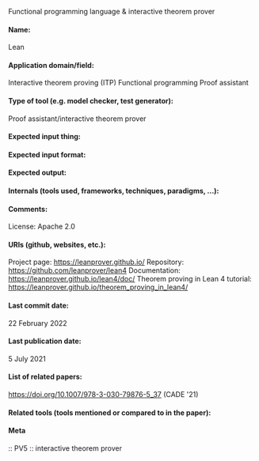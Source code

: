 Functional programming language & interactive theorem prover

#### Name:
Lean

#### Application domain/field:
Interactive theorem proving (ITP)
Functional programming
Proof assistant

#### Type of tool (e.g. model checker, test generator):
Proof assistant/interactive theorem prover

#### Expected input thing:

#### Expected input format:

#### Expected output:

#### Internals (tools used, frameworks, techniques, paradigms, ...):

#### Comments:
License: Apache 2.0

#### URIs (github, websites, etc.):
Project page: https://leanprover.github.io/
Repository: https://github.com/leanprover/lean4
Documentation: https://leanprover.github.io/lean4/doc/
Theorem proving in Lean 4 tutorial: https://leanprover.github.io/theorem_proving_in_lean4/

#### Last commit date:
22 February 2022

#### Last publication date:
5 July 2021

#### List of related papers:
https://doi.org/10.1007/978-3-030-79876-5_37 (CADE '21)

#### Related tools (tools mentioned or compared to in the paper):

#### Meta
:: PV5 :: interactive theorem prover